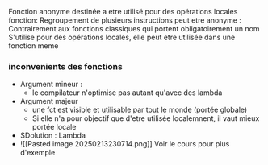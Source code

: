 Fonction anonyme destinée a etre utilisé pour des opérations locales
fonction: Regroupement de plusieurs instructions
peut etre anonyme : Contrairement aux fonctions classiques qui portent obligatoirement un nom 
S'utilise pour des opérations locales, elle peut etre utilisée dans une fonction meme 



### inconvenients des fonctions
- Argument mineur : 
	- le compilateur n'optimise pas autant qu'avec des lambda
- Argument majeur 
	- une fct est visible et utilisable par tout le monde (portée globale)
	- Si elle n'a pour objectif que d'etre utilisée localemnent, il vaut mieux portée locale
- SDolution : Lambda
- ![[Pasted image 20250213230714.png]]
Voir le cours pour plus d'exemple

